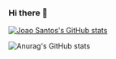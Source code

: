 ### Hi there 👋
[![Joao Santos's GitHub stats](https://github-readme-stats.vercel.app/api?username=razejb)](https://github.com/razejb/github-readme-stats)

![Anurag's GitHub stats](https://github-readme-stats.vercel.app/api?username=razejb&show_icons=true&theme=radical)
<!--
**razejb/razejb** is a ✨ _special_ ✨ repository because its `README.md` (this file) appears on your GitHub profile.

Here are some ideas to get you started:

- 🔭 I’m currently working on ...
- 🌱 I’m currently learning ...
- 👯 I’m looking to collaborate on ...
- 🤔 I’m looking for help with ...
- 💬 Ask me about ...
- 📫 How to reach me: ...
- 😄 Pronouns: ...
- ⚡ Fun fact: ...
-->
